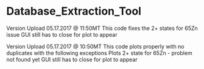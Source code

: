 # Database_Extraction_Tool

Version Upload 05.17.2017 @ 11:50MT
    This code fixes the 2+ states for 65Zn issue
        GUI still has to close for plot to appear

Version Upload 05.17.2017 @ 10:50MT
    This code plots properly with no duplicates with the following exceptions
        Plots 2+ state for 65Zn - problem not found yet
        GUI still has to close for plot to appear
